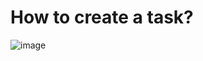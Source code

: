 # How to create a task?

![image](https://github.com/user-attachments/assets/b31dea64-cc7f-4606-85d4-0c824bdbb11b)
